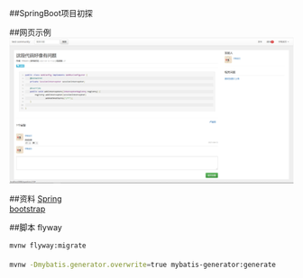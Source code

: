 ##SpringBoot项目初探

##网页示例
![demo.png](https://raw.githubusercontent.com/Nablevan/img-folder/main/test-community-demo.PNG)

##资料
  [Spring](https://spring.io/guides)  
  [bootstrap](https://v3.bootcss.com/getting-started/#download)
    

##脚本
flyway
```bash
mvnw flyway:migrate

mvnw -Dmybatis.generator.overwrite=true mybatis-generator:generate
```